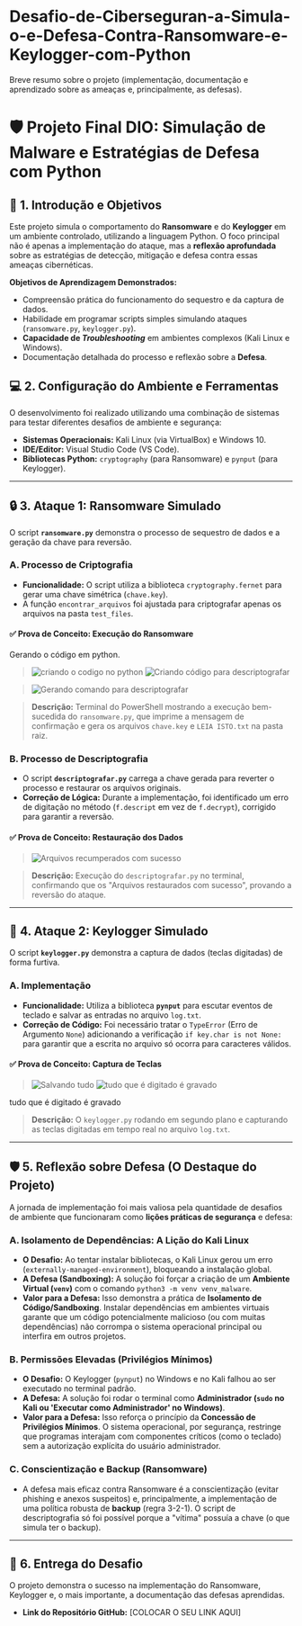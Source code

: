# Desafio-de-Ciberseguran-a-Simula-o-e-Defesa-Contra-Ransomware-e-Keylogger-com-Python
Breve resumo sobre o projeto (implementação, documentação e aprendizado sobre as ameaças e, principalmente, as defesas).
# 🛡️ Projeto Final DIO: Simulação de Malware e Estratégias de Defesa com Python

## 🌟 1. Introdução e Objetivos

Este projeto simula o comportamento do **Ransomware** e do **Keylogger** em um ambiente controlado, utilizando a linguagem Python. O foco principal não é apenas a implementação do ataque, mas a **reflexão aprofundada** sobre as estratégias de detecção, mitigação e defesa contra essas ameaças cibernéticas.

**Objetivos de Aprendizagem Demonstrados:**
* Compreensão prática do funcionamento do sequestro e da captura de dados.
* Habilidade em programar scripts simples simulando ataques (`ransomware.py`, `keylogger.py`).
* **Capacidade de *Troubleshooting*** em ambientes complexos (Kali Linux e Windows).
* Documentação detalhada do processo e reflexão sobre a **Defesa**.

## 💻 2. Configuração do Ambiente e Ferramentas

O desenvolvimento foi realizado utilizando uma combinação de sistemas para testar diferentes desafios de ambiente e segurança:

* **Sistemas Operacionais:** Kali Linux (via VirtualBox) e Windows 10.
* **IDE/Editor:** Visual Studio Code (VS Code).
* **Bibliotecas Python:** `cryptography` (para Ransomware) e `pynput` (para Keylogger).

---

## 🔒 3. Ataque 1: Ransomware Simulado

O script **`ransomware.py`** demonstra o processo de sequestro de dados e a geração da chave para reversão.

### A. Processo de Criptografia
* **Funcionalidade:** O script utiliza a biblioteca `cryptography.fernet` para gerar uma chave simétrica (`chave.key`).
* A função `encontrar_arquivos` foi ajustada para criptografar apenas os arquivos na pasta `test_files`.

#### ✅ Prova de Conceito: Execução do Ransomware

Gerando o código em python.
> ![criando o codigo no python](https://github.com/user-attachments/assets/5bd5c243-38c8-4cbf-8dc0-7ba09be48210)
> ![Criando código para descriptografar](https://github.com/user-attachments/assets/6eacdbee-990c-4650-ac3b-5e2a5fd43999)


>![Gerando comando para descriptografar](https://github.com/user-attachments/assets/56e79c0a-18fb-4ae1-8fa6-321af092d225)

> **Descrição:** Terminal do PowerShell mostrando a execução bem-sucedida do `ransomware.py`, que imprime a mensagem de confirmação e gera os arquivos `chave.key` e `LEIA ISTO.txt` na pasta raiz.

### B. Processo de Descriptografia
* O script **`descriptografar.py`** carrega a chave gerada para reverter o processo e restaurar os arquivos originais.
* **Correção de Lógica:** Durante a implementação, foi identificado um erro de digitação no método (`f.descript` em vez de `f.decrypt`), corrigido para garantir a reversão.

#### ✅ Prova de Conceito: Restauração dos Dados

> ![Arquivos recumperados com sucesso](https://github.com/user-attachments/assets/2338032c-5e04-474f-b988-b2b14b2c4cb3)

>
> **Descrição:** Execução do `descriptografar.py` no terminal, confirmando que os "Arquivos restaurados com sucesso", provando a reversão do ataque.

---

## 🔑 4. Ataque 2: Keylogger Simulado

O script **`keylogger.py`** demonstra a captura de dados (teclas digitadas) de forma furtiva.

### A. Implementação
* **Funcionalidade:** Utiliza a biblioteca **`pynput`** para escutar eventos de teclado e salvar as entradas no arquivo `log.txt`.
* **Correção de Código:** Foi necessário tratar o `TypeError` (Erro de Argumento `None`) adicionando a verificação `if key.char is not None:` para garantir que a escrita no arquivo só ocorra para caracteres válidos.

#### ✅ Prova de Conceito: Captura de Teclas

> ![Salvando tudo](https://github.com/user-attachments/assets/12299a2c-969b-495a-b807-6ce5a1971e41)
> ![tudo que é digitado é gravado](https://github.com/user-attachments/assets/125f6bf5-9a77-457c-9b86-bf28c2bda70a)

 tudo que é digitado é gravado
>
> **Descrição:** O `keylogger.py` rodando em segundo plano e capturando as teclas digitadas em tempo real no arquivo `log.txt`.

---

## 🛡️ 5. Reflexão sobre Defesa (O Destaque do Projeto)

A jornada de implementação foi mais valiosa pela quantidade de desafios de ambiente que funcionaram como **lições práticas de segurança** e defesa:

### A. Isolamento de Dependências: A Lição do Kali Linux
* **O Desafio:** Ao tentar instalar bibliotecas, o Kali Linux gerou um erro (`externally-managed-environment`), bloqueando a instalação global.
* **A Defesa (Sandboxing):** A solução foi forçar a criação de um **Ambiente Virtual (`venv`)** com o comando `python3 -m venv venv_malware`.
* **Valor para a Defesa:** Isso demonstra a prática de **Isolamento de Código/Sandboxing**. Instalar dependências em ambientes virtuais garante que um código potencialmente malicioso (ou com muitas dependências) não corrompa o sistema operacional principal ou interfira em outros projetos.

### B. Permissões Elevadas (Privilégios Mínimos)
* **O Desafio:** O Keylogger (`pynput`) no Windows e no Kali falhou ao ser executado no terminal padrão.
* **A Defesa:** A solução foi rodar o terminal como **Administrador (`sudo` no Kali ou 'Executar como Administrador' no Windows)**.
* **Valor para a Defesa:** Isso reforça o princípio da **Concessão de Privilégios Mínimos**. O sistema operacional, por segurança, restringe que programas interajam com componentes críticos (como o teclado) sem a autorização explícita do usuário administrador.

### C. Conscientização e Backup (Ransomware)
* A defesa mais eficaz contra Ransomware é a conscientização (evitar phishing e anexos suspeitos) e, principalmente, a implementação de uma política robusta de **backup** (regra 3-2-1). O script de descriptografia só foi possível porque a "vítima" possuía a chave (o que simula ter o backup).

---

## 🔗 6. Entrega do Desafio

O projeto demonstra o sucesso na implementação do Ransomware, Keylogger e, o mais importante, a documentação das defesas aprendidas.

* **Link do Repositório GitHub:** [COLOCAR O SEU LINK AQUI]
